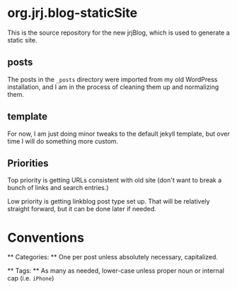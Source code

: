 # org.jrj.blog-staticSite
This is the source repository for the new jrjBlog, which is used to generate a static site.

## posts
The posts in the `_posts` directory were imported from my old WordPress installation, and I am in the process of cleaning them up and normalizing them. 

## template
For now, I am just doing minor tweaks to the default jekyll template, but over time I will do something more custom.

## Priorities

Top priority is getting URLs consistent with old site (don't want to break a bunch of links and search entries.)

Low priority is getting linkblog post type set up. That will be relatively straight forward, but it can be done later if needed.

# Conventions

** Categories: ** One per post unless absolutely necessary, capitalized.

** Tags: ** As many as needed, lower-case unless proper noun or internal cap (i.e. `iPhone`)